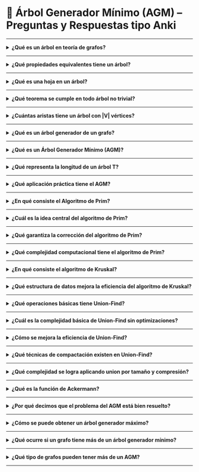 # 🧠 Árbol Generador Mínimo (AGM) – Preguntas y Respuestas tipo Anki

---

<details>
<summary><b>¿Qué es un árbol en teoría de grafos?</b></summary>
Un árbol es un grafo conexo sin circuitos.
</details>

---

<details>
<summary><b>¿Qué propiedades equivalentes tiene un árbol?</b></summary>
<il>
<li>Es un grafo sin circuitos simples, pero si se agrega cualquier arista, se forma exactamente un circuito.</li>  
<li>Existe un único camino simple entre cada par de vértices.  </li>
<li>Es conexo, pero si se elimina una arista, el grafo se vuelve no conexo. </li>  
<li>Cumple que |E| = |V| - 1.</li>
</il>
</details>

---

<details>
<summary><b>¿Qué es una hoja en un árbol?</b></summary>
Una hoja es un vértice de grado 1.
</details>

---

<details>
<summary><b>¿Qué teorema se cumple en todo árbol no trivial?</b></summary>
Todo árbol con al menos dos vértices tiene al menos dos hojas.
</details>

---

<details>
<summary><b>¿Cuántas aristas tiene un árbol con |V| vértices?</b></summary>
Tiene exactamente |V| - 1 aristas.
</details>

---

<details>
<summary><b>¿Qué es un árbol generador de un grafo?</b></summary>
Es un subgrafo que:
<ul>
<li>Es un árbol.</li>  
<li>Contiene todos los vértices del grafo original.</li>
</ul>
</details>

---

<details>
<summary><b>¿Qué es un Árbol Generador Mínimo (AGM)?</b></summary>
Es un árbol generador que minimiza la suma de los pesos de sus aristas:  
l(T) ≤ l(T′) para todo T′ árbol generador de G.
</details>

---

<details>
<summary><b>¿Qué representa la longitud de un árbol T?</b></summary>
La suma de los pesos de sus aristas:  
l(T) = ∑ l(e) para cada arista e ∈ T.
</details>

---

<details>
<summary><b>¿Qué aplicación práctica tiene el AGM?</b></summary>
Se utiliza en el diseño de redes eléctricas, de comunicación o transporte, donde se busca conectar todos los puntos con costo mínimo.
</details>

---

<details>
<summary><b>¿En qué consiste el Algoritmo de Prim?</b></summary>
<il>
<li>Comienza con un vértice cualquiera u. </li>  
<li>En cada paso, agrega la arista de menor peso que conecte un vértice del árbol con uno fuera de él.  </li>
<li>Repite hasta incluir todos los vértices.</li>
</il>
</details>

---

<details>
<summary><b>¿Cuál es la idea central del algoritmo de Prim?</b></summary>
Expandir un solo árbol creciendo desde un vértice inicial hacia los demás, eligiendo siempre la arista más barata que conecte el árbol actual con el resto.
</details>

---

<details>
<summary><b>¿Qué garantiza la corrección del algoritmo de Prim?</b></summary>
Teorema: Si F es un subconjunto de aristas de un AGM y S una componente conexa de F, entonces existe un AGM que incluye a todas las aristas de F ∪ {ij}, donde ij es la arista de peso mínimo entre S y su complemento.
</details>

---

<details>
<summary><b>¿Qué complejidad computacional tiene el algoritmo de Prim?</b></summary>
Depende de la estructura usada:
<ul>
<li>Con matriz de adyacencia: O(n²)</li>  
<li>Con montículos y listas de adyacencia: O(E log V)</li>
</ul>
</details>

---

<details>
<summary><b>¿En qué consiste el algoritmo de Kruskal?</b></summary>
1. Ordena todas las aristas por peso creciente.  
2. Agrega las aristas más livianas sin formar ciclos, hasta tener n-1 aristas.
</details>

---

<details>
<summary><b>¿Qué estructura de datos mejora la eficiencia del algoritmo de Kruskal?</b></summary>
La estructura Union-Find (o conjunto disjunto), que permite determinar eficientemente si dos vértices pertenecen a la misma componente.
</details>

---

<details>
<summary><b>¿Qué operaciones básicas tiene Union-Find?</b></summary>
- find(i): devuelve la raíz del conjunto donde está i.  
- union(i, j): une los conjuntos que contienen a i y j.
</details>

---

<details>
<summary><b>¿Cuál es la complejidad básica de Union-Find sin optimizaciones?</b></summary>
Ambas operaciones (union y find) tienen complejidad O(n).
</details>

---

<details>
<summary><b>¿Cómo se mejora la eficiencia de Union-Find?</b></summary>
- Haciendo que la raíz del árbol más pequeño apunte a la raíz del más grande (union por tamaño o altura).  
- Aplicando técnicas de compactación de caminos durante el find.
</details>

---

<details>
<summary><b>¿Qué técnicas de compactación existen en Union-Find?</b></summary>

1. Path compression: todos los nodos apuntan directamente a la raíz.  
2. Path splitting: cada nodo apunta a su abuelo.  
3. Path halving: aplica path splitting en nodos alternos.
</details>

---

<details>
<summary><b>¿Qué complejidad se logra aplicando union por tamaño y compresión?</b></summary>
Tiempo amortizado por operación: O(α(n)),  
donde α(n) es la inversa de la función de Ackermann (crece extremadamente lento, ≤ 5 en la práctica).
</details>

---

<details>
<summary><b>¿Qué es la función de Ackermann?</b></summary>
A(m, n) =
  <ul>
<li>n + 1 si m = 0 </li> 
<li>A(m − 1, 1) si m > 0 y n = 0 </li> 
<li>A(m − 1, A(m, n − 1)) si m > 0 y n > 0 </li> 
  </ul>
Es una función que crece muy rápidamente, y su inversa se usa en el análisis de Union-Find.
</details>

---

<details>
<summary><b>¿Por qué decimos que el problema del AGM está bien resuelto?</b></summary>
Porque existen algoritmos eficientes y correctos (Prim y Kruskal) que garantizan obtener un árbol generador mínimo en tiempo polinomial.
</details>

---

<details>
<summary><b>¿Cómo se puede obtener un árbol generador máximo?</b></summary>
Ejecutando los algoritmos de Prim o Kruskal, pero considerando los pesos negativos o eligiendo siempre las aristas de mayor peso.
</details>

---

<details>
<summary><b>¿Qué ocurre si un grafo tiene más de un árbol generador mínimo?</b></summary>
Todos los árboles generadores mínimos tienen el mismo peso total.
</details>

---

<details>
<summary><b>¿Qué tipo de grafos pueden tener más de un AGM?</b></summary>
Grafos en los que existen varias combinaciones de aristas con igual peso total mínimo.
</details>

---
